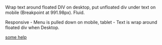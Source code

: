 Wrap text around floated DIV on desktop, put unfloated div under text on mobile (Breakpoint at 991.98px). Fluid.

Responsive - Menu is pulled down on mobile, tablet - Text is wrap around floated div when Desktop.

[some help](https://stackoverflow.com/questions/311990/how-do-i-get-a-div-to-float-to-the-bottom-of-its-container)
